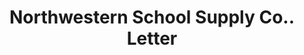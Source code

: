 ---
doi: 10.7916/D8DZ1MDM
date_other: '1921'
date_other_textual: '1921'
form: correspondence
genre:
- Letters (correspondence)
name:
- Northwestern School Supply Co.
object_in_context_url: https://biggert.cul.columbia.edu/items/view/ave_biggert_00654
subject_hierarchical_geographic:
- Minneapolis, Minnesota, United States
subject_name:
- Northwestern School Supply Co.
title: Northwestern School Supply Co.. Letter
sort_title: Northwestern School Supply Co.. Letter
call_number: ave_biggert_00654
coordinates:
- 44.983333333333334,-93.26666666666667
pid: ave_biggert_00654
identifiers: ave_biggert_00654
permalink: /biggert/ave_biggert_00654/
layout: iiif-image-page
---
